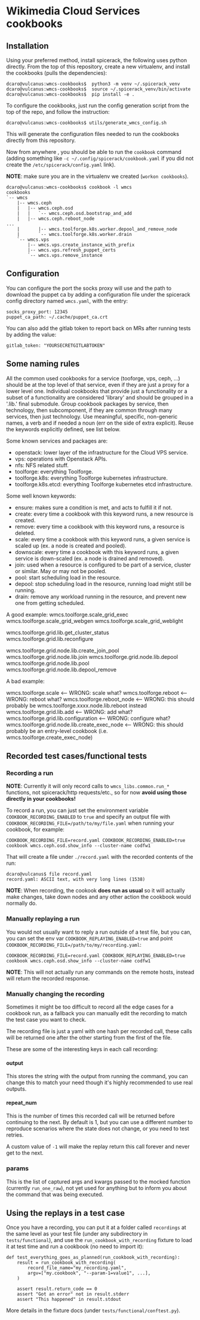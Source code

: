 # Wikimedia Cloud Services cookbooks

## Installation

Using your preferred method, install spicerack, the following uses python
directly. From the top of this repository, create a new virtualenv, and install
the cookbooks (pulls the dependencies):

```
dcaro@vulcanus:wmcs-cookbooks$  python3 -m venv ~/.spicerack_venv
dcaro@vulcanus:wmcs-cookbooks$  source ~/.spicerack_venv/bin/activate
dcaro@vulcanus:wmcs-cookbooks$  pip install -e .
```

To configure the cookbooks, just run the config generation script from the top
of the repo, and follow the instruction:

```
dcaro@vulcanus:wmcs-cookbooks$ utils/generate_wmcs_config.sh
```

This will generate the configuration files needed to run the cookbooks directly
from this repository.

Now from anywhere , you should be able to run the `cookbook` command (adding
something like `-c ~/.config/spicerack/cookbook.yaml` if you did not create the
`/etc/spicerack/config.yaml` link).

**NOTE**: make sure you are in the virtualenv we created (`workon cookbooks`).

```
dcaro@vulcanus:wmcs-cookbooks$ cookbook -l wmcs
cookbooks
`-- wmcs
    |-- wmcs.ceph
    |   |-- wmcs.ceph.osd
    |   |   `-- wmcs.ceph.osd.bootstrap_and_add
    |   |-- wmcs.ceph.reboot_node
...
    |       |-- wmcs.toolforge.k8s.worker.depool_and_remove_node
    |       `-- wmcs.toolforge.k8s.worker.drain
    `-- wmcs.vps
        |-- wmcs.vps.create_instance_with_prefix
        |-- wmcs.vps.refresh_puppet_certs
        `-- wmcs.vps.remove_instance
```

## Configuration

You can configure the port the socks proxy will use and the path to download the
puppet ca by adding a configuration file under the spicerack config directory
named `wmcs.yaml`, with the entry:

```
socks_proxy_port: 12345
puppet_ca_path: ~/.cache/puppet_ca.crt
```

You can also add the gitlab token to report back on MRs after running tests by
adding the value:

```
gitlab_token: "YOURSECRETGITLABTOKEN"
```

## Some naming rules

All the common used cookbooks for a service (tooforge, vps, ceph, ...) should be
at the top level of that service, even if they are just a proxy for a lower
level one. Individual cookbooks that provide just a functionality or a subset of
a functionality are considered 'library' and should be grouped in a '.lib.'
final submodule. Group cookbook packages by service, then technology, then
subcomponent, if they are common through many services, then just technology.
Use meaningful, specific, non-generic names, a verb and if needed a noun (err on
the side of extra explicit). Reuse the keywords explicitly defined, see list
below.

Some known services and packages are:

- openstack: lower layer of the infrastructure for the Cloud VPS service.
- vps: operations with Openstack APIs.
- nfs: NFS related stuff.
- toolforge: everything Toolforge.
- toolforge.k8s: everything Toolforge kubernetes infrastructure.
- toolforge.k8s.etcd: everything Toolforge kubernetes etcd infrastructure.

Some well known keywords:

- ensure: makes sure a condition is met, and acts to fulfill it if not.
- create: every time a cookbook with this keyword runs, a new resource is
  created.
- remove: every time a cookbook with this keyword runs, a resource is deleted.
- scale: every time a cookbook with this keyword runs, a given service is scaled
  up (ex. a node is created and pooled).
- downscale: every time a cookbook with this keyword runs, a given service is
  down-scaled (ex. a node is drained and removed).
- join: used when a resource is configured to be part of a service, cluster or
  similar. May or may not be pooled.
- pool: start scheduling load in the resource.
- depool: stop scheduling load in the resource, running load might still be
  running.
- drain: remove any workload running in the resource, and prevent new one from
  getting scheduled.

A good example: wmcs.toolforge.scale_grid_exec wmcs.toolforge.scale_grid_webgen
wmcs.toolforge.scale_grid_weblight

wmcs.toolforge.grid.lib.get_cluster_status wmcs.toolforge.grid.lib.reconfigure

wmcs.toolforge.grid.node.lib.create_join_pool wmcs.toolforge.grid.node.lib.join
wmcs.toolforge.grid.node.lib.depool wmcs.toolforge.grid.node.lib.pool
wmcs.toolforge.grid.node.lib.depool_remove

A bad example:

wmcs.toolforge.scale <-- WRONG: scale what? wmcs.toolforge.reboot <-- WRONG:
reboot what? wmcs.toolforge.reboot_node <-- WRONG: this should probably be
wmcs.toolforge.xxxx.node.lib.reboot instead wmcs.toolforge.grid.lib.add <--
WRONG: add what? wmcs.toolforge.grid.lib.configuration <-- WRONG: configure
what? wmcs.toolforge.grid.node.lib.create_exec_node <-- WRONG: this should
probably be an entry-level cookbook (i.e. wmcs.toolforge.create_exec_node)

## Recorded test cases/functional tests

### Recording a run

**NOTE**: Currently it will only record calls to `wmcs_libs.common.run_*`
functions, not spicerack/http requests/etc., so for now **avoid using those
directly in your cookbooks!**

To record a run, you can just set the environment variable
`COOKBOOK_RECORDING_ENABLED` to `true` and specify an output file with
`COOKBOOK_RECORDING_FILE=/path/to/my/file.yaml` when running your cookbook, for
example:

```
COOKBOOK_RECORDING_FILE=record.yaml COOKBOOK_RECORDING_ENABLED=true cookbook wmcs.ceph.osd.show_info --cluster-name codfw1
```

That will create a file under `./record.yaml` with the recorded contents of the
run:

```
dcaro@vulcanus$ file record.yaml
record.yaml: ASCII text, with very long lines (1538)
```

**NOTE**: When recording, the cookook **does run as usual** so it will actually
make changes, take down nodes and any other action the cookbook would normally
do.

### Manually replaying a run

You would not usually want to reply a run outside of a test file, but you can,
you can set the env var `COOKBOOK_REPLAYING_ENABLED=true` and point
`COOKBOOK_RECORDING_FILE=/path/to/my/recording.yaml`:

```
COOKBOOK_RECORDING_FILE=record.yaml COOKBOOK_REPLAYING_ENABLED=true cookbook wmcs.ceph.osd.show_info --cluster-name codfw1
```

**NOTE**: This will not actually run any commands on the remote hosts, instead
will return the recorded response.

### Manually changing the recording

Sometimes it might be too difficult to record all the edge cases for a cookbook
run, as a fallback you can manually edit the recording to match the test case
you want to check.

The recording file is just a yaml with one hash per recorded call, these calls
will be returned one after the other starting from the first of the file.

These are some of the interesting keys in each call recording:

#### output

This stores the string with the output from running the command, you can change
this to match your need though it's highly recommended to use real outputs.

#### repeat_num

This is the number of times this recorded call will be returned before
continuing to the next. By default is 1, but you can use a different number to
reproduce scenarios where the state does not change, or you need to test
retries.

A custom value of `-1` will make the replay return this call forever and never
get to the next.

### params

This is the list of captured args and kwargs passed to the mocked function
(currently `run_one_raw`), not yet used for anything but to inform you about the
command that was being executed.

## Using the replays in a test case

Once you have a recording, you can put it at a folder called `recordings` at the
same level as your test file (under any subdirectory in `tests/functional`), and
use the `run_cookbook_with_recording` fixture to load it at test time and run a
cookbook (no need to import it):

```
def test_everything_goes_as_planned(run_cookbook_with_recording):
    result = run_cookbook_with_recording(
        record_file_name="my_recording.yaml",
        argv=["my.cookbook", "--param-1=value1", ...],
    )

    assert result.return_code == 0
    assert "Got an error" not in result.stderr
    assert "This happened" in result.stdout
```

More details in the fixture docs (under `tests/functional/conftest.py`).
